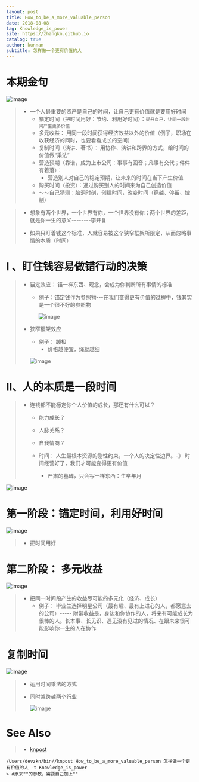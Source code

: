 ```yaml
---
layout: post
title: How_to_be_a_more_valuable_person
date: 2018-08-08
tag: Knowledge_is_power
site: https://zhangkn.github.io
catalog: true
author: kunnan
subtitle: 怎样做一个更有价值的人
---
```




#  本期金句

![image](https://wx1.sinaimg.cn/large/af39b376gy1fu2djktzlnj20lz0exakj.jpg)

> * 一个人最重要的资产是自己的时间，让自己更有价值就是要用好时间
>   * 锚定时间（把时间用好：节约、利用好时间）：`提升自己，让同一段时间产生更多价值`
>   * 多元收益： 用同一段时间获得经济效益以外的价值（例子，职场在收获经济的同时，也要看看成长的空间）
>   * 复制时间（演讲、著书）： 用协作、演讲和跨界的方式，给时间的价值做“乘法”
>   * 营造预期（靠谱，成为上市公司：事事有回音；凡事有交代；件件有着落）：
>     * 营造别人对自己的稳定预期，让未来的时间在当下产生价值
>   * 购买时间（投资）：通过购买别人的时间来为自己创造价值
>   * ～～自己猜测：脑洞时刻，创建时间，改变时间（穿越、停留、控制）



> *  想象有两个世界，一个世界有你，一个世界没有你；两个世界的差距，就是你一生的意义--------李开复
>
> * 如果只盯着钱这个标准，人就容易被这个狭窄框架所限定，从而忽略事情的本质（时间）
>
>   



# I 、盯住钱容易做错行动的决策



> * 锚定效应： 锚一样东西、观念，会成为你判断所有事情的标准
>
>   * 例子：锚定钱作为参照物---在我们变得更有价值的过程中，钱其实是一个很不好的参照物
>
>     ![image](https://wx1.sinaimg.cn/large/af39b376gy1fu2ep6yjvij20pp0egqki.jpg)
>
> * 狭窄框架效应
>
>   * 例子： 蹦极
>     * 价格越便宜，绳就越细
>
>   ![image](https://wx1.sinaimg.cn/large/af39b376gy1fu2eqmbulmj20pp0eg48s.jpg)





# II、人的本质是一段时间

> * 连钱都不能标定你个人价值的成长，那还有什么可以？
>
>   * 能力成长？
>
>   * 人脉关系？
>
>   * 自我情商？
>
>   * 时间： 人生最根本资源的刚性约束，一个人的决定性边界。-》 时间经营好了，我们才可能变得更有价值
>
>     * 严肃的墓碑，只会写一样东西：生卒年月
>
>     

![image](https://wx1.sinaimg.cn/large/af39b376gy1fu2hgmozkcj20mc0ck11v.jpg)



# 第一阶段：锚定时间，利用好时间

![image](https://wx1.sinaimg.cn/large/af39b376gy1fu2izwho5aj20pp0egdpd.jpg)



> * 把时间用好
>
>   



# 第二阶段： 多元收益



![image](https://wx3.sinaimg.cn/large/af39b376gy1fu5l5qs2yvj20pp0egqdl.jpg)





> * 把同一时间段产生的收益尽可能的多元化（经济、成长）
>   * 例子： 毕业生选择明星公司（最有趣、最有上进心的人，都愿意去的公司）----- 附带收益是，身边和你协作的人，将来有可能成长为很棒的人。长本事、长见识、遇见没有见过的情况、在跟未来很可能影响你一生的人在协作

# 复制时间



![image](https://wx3.sinaimg.cn/large/af39b376gy1fu5lsu4cskj20pp0eg12a.jpg)





> *  运用时间乘法的方式
>
>   * 同时兼跨越两个行业
>
>     ![image](https://wx3.sinaimg.cn/large/af39b376gy1fu5m3b2wg5j20pp0egn5r.jpg)

# See Also 

>* [knpost](https://github.com/zhangkn/KNBin/blob/master/knpost) 
>
```
/Users/devzkn/bin//knpost How_to_be_a_more_valuable_person 怎样做一个更有价值的人 -t Knowledge_is_power
> #原来""的参数，需要自己加上""
```

